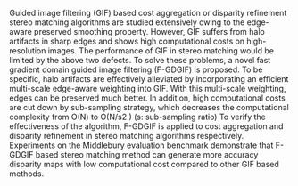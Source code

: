 Guided image filtering (GIF) based cost aggregation or disparity refinement stereo matching algorithms are
studied extensively owing to the edge-aware preserved smoothing property. However, GIF suffers from halo
artifacts in sharp edges and shows high computational costs on high-resolution images. The performance of GIF
in stereo matching would be limited by the above two defects. To solve these problems, a novel fast gradient
domain guided image filtering (F-GDGIF) is proposed. To be specific, halo artifacts are effectively alleviated by
incorporating an efficient multi-scale edge-aware weighting into GIF. With this multi-scale weighting, edges can
be preserved much better. In addition, high computational costs are cut down by sub-sampling strategy, which
decreases the computational complexity from O(N) to O(N/s2
) (s: sub-sampling ratio) To verify the effectiveness
of the algorithm, F-GDGIF is applied to cost aggregation and disparity refinement in stereo matching algorithms
respectively. Experiments on the Middlebury evaluation benchmark demonstrate that F-GDGIF based stereo
matching method can generate more accuracy disparity maps with low computational cost compared to other
GIF based methods.
